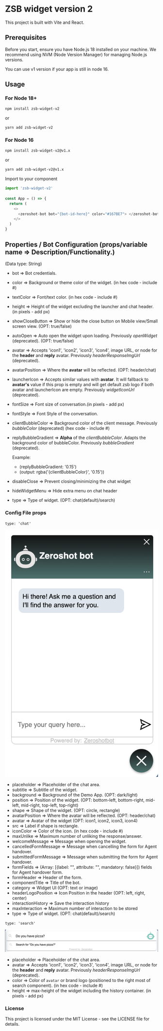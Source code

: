 # ZSB widget version 2

This project is built with Vite and React.

## Prerequisites

Before you start, ensure you have Node.js 18 installed on your machine. We recommend using NVM (Node Version Manager) for managing Node.js versions.

You can use v1 version if your app is still in node 16.


## Usage
### For Node 18+

```bash
npm install zsb-widget-v2
```
or
```bash
yarn add zsb-widget-v2
```

### For Node 16

```bash
npm install zsb-widget-v2@v1.x
```
or
```bash
yarn add zsb-widget-v2@v1.x
```

Import to your component

```js
import 'zsb-widget-v2'

const App = () => {
  return (
    <>
      <zeroshot-bot bot="{bot-id-here}" color="#167BE7"> </zeroshot-bot>
    </>
  )
}

```

## Properties / Bot Configuration (props/variable name => Description/Functionality.)
(Data type: String)


- bot => Bot credentials.
- color => Background or theme color of the widget. (in hex code - include #)
- textColor => Font/text color. (in hex code - include #)
- height => Height of the widget excluding the launcher and chat header. (in pixels - add px)
- showCloseButton => Show or hide the close button on Mobile view/Small screen view. (OPT: true/false)
- autoOpen => Auto open the widget upon loading. Previously *openWidget* (deprecated). (OPT: true/false)
- avatar => Accepts 'icon1', 'icon2', 'icon3', 'icon4', image URL, or node for the **header** and **reply** avatar. Previously *headerResponseImgUrl* (deprecated).
- avatarPosition => Where the **avatar** will be reflected. (OPT: header/chat)
- launcherIcon => Accepts similar values with **avatar**. It will fallback to **avatar's** value if this prop is empty and will get default zsb logo if both avatar and launcherIcon are empty. Previously *widgetIconUrl* (deprecated).
- fontSize => Font size of conversation.(in pixels - add px)
- fontStyle => Font Style of the conversation.
- clientBubbleColor => Background color of the client message. Previously *bubbleColor* (deprecated)  (hex code - include #)
- replyBubbleGradient => **Alpha** of the *clientBubbleColor*. Adapts the background color of bubbleColor. Previously *bubbleGradient* (deprecated).

  Example:
    - (replyBubbleGradient: '0.15')
    - (output: rgba('{clientBubbleColor}', '0.15'))

- disableClose => Prevent closing/minimizing the chat widget
- hideWidgetMenu => Hide extra menu on chat header
- type => Type of widget. (OPT: chat(default)/search)

### Config File props
`type: 'chat'`

![Chat Widget Preview](https://github.com/jeanawhou/zsb-widget-v2/blob/main/public/assets/chat-sample.png "Type: Chat")
- placeholder => Placeholder of the chat area.
- subtitle => Subtitle of the widget.
- background => Background of the Demo App. (OPT: dark/light)
- position => Position of the widget. (OPT: bottom-left, bottom-right, mid-left, mid-right, top-left, top-right)
- shape => Shape of the widget. (OPT: circle, rectangle)
- avatarPosition => Where the avatar will be reflected. (OPT: header/chat)
- avatar => Avatar of the widget (OPT: icon1, icon2, icon3, icon4)
- src => Label if shape is rectangle.
- iconColor => Color of the icon. (in hex code - include #)
- maxUnlike => Maximum number of unliking the response/answer.
- welcomeMessage => Message when opening the widget.
- cancelledFormMessage => Message when cancelling the form for Agent handover.
- submittedFormMessage => Message when submitting the form for Agent handover.
- formFields => (Array: [{label: "", attribute: "", mandatory: false}]) fields for Agent handover form.
- formHeader => Header of the form.
- componentTitle => Title of the bot.
- category => Widget UI (OPT: text or image)
- headerLogoPosition => Icon Position in the header (OPT: left, right, center)
- interactionHistory => Save the interaction history
- maxInteraction => Maximum number of interaction to be stored
- type => Type of widget. (OPT: chat(default)/search)

`type: 'search'`

![Search Preview](https://github.com/jeanawhou/zsb-widget-v2/blob/main/public/assets/search-sample.png "Type: Search")

- placeholder => Placeholder of the chat area.
- avatar => Accepts 'icon1', 'icon2', 'icon3', 'icon4', image URL, or node for the **header** and **reply** avatar. Previously *headerResponseImgUrl* (deprecated).
- color => Color of `avatar` or brand logo (positioned to the right most of search component). (in hex code - include #)
- height => max-height of the widget including the history container. (in pixels - add px)

### License
This project is licensed under the MIT License - see the LICENSE file for details.